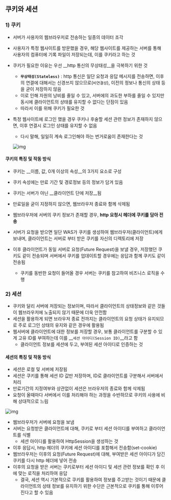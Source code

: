 ## 쿠키와 세션



### 1) 쿠키

- 서버가 사용자의 웹브라우저로 전송하는 일종의 데이터 조각

- 사용자가 특정 웹사이트를 방문했을 경우, 해당 웹사이트를 제공하는 서버를 통해 사용자의 컴퓨터에 기록 파일이 저장되는데, 이를 쿠키라고 하는 것

- 쿠키가 필요한 이유는 우선 __http 통신의 무상태성__을 극복하기 위한 것

  - __`무상태성(Stateless)`__  : http 통신은 일단 요청과 응답 메시지를 전송하면, 이후의 연결에 대해서는 신경쓰지 않으므로(``비연결성``), 이전의 정보나 통신의 상태 등을 굳이 저장하지 않음
  - 이로 인해 자원의 낭비를 줄일 수 있고, 서버에의 과도한 부하를 줄일 수 있지만 동시에 클라이언트의 상태를 유지할 수 없다는 단점이 있음
  - 따라서 이를 위해 쿠키가 필요한 것

- 특정 웹사이트에 로그인 했을 경우 쿠키나 후술할 세션 관련 정보가 존재하지 않으면, 이후 연결시 로그인 상태를 유지할 수 없음

  - 다시 말해, 일일히 계속 로그인해야 하는 번거로움이 존재한다는 것

  ![img](https://blog.kakaocdn.net/dn/lek9m/btqRlIIvVeE/LukO8Sac8GQ5yEXkVK4tfk/img.png)

#### 쿠키의 특징 및 작동 방식

- 쿠키는 __이름, 값, 0개 이상의 속성__의 3가지 요소로 구성
- 쿠키 속성에는 만료 기간 및 경로정보 등의 정보가 담겨 있음
- 쿠키는 서버가 아닌 __클라이언트 단에 저장__됨
- 만료일을 굳이 지정하지 않으면, 웹브라우저 종료와 함께 삭제됨
- 웹브라우저에 서버의 쿠키 정보가 존재할 경우, __http 요청시 헤더에 쿠키를 담아 전송__

- 서버가 요청을 받으면 일단 WAS가 쿠키를 생성하여 웹브라우저(클라이언트)에게 보내며, 클라이언트는 서버로 부터 받은 쿠키를 자신의 디렉토리에 저장
- 이후 클라이언트가 동일 서버로 요청(Future Request)을 보낼 경우, 저장했던 쿠키도 같이 전송되며 서버에서 쿠키를 업데이트할 경우에는 응답과 함께 쿠키도 같이 전송됨
  - 쿠키를 동반한 요청이 들어올 경우 서버는 쿠키를 참고하여 비즈니스 로직을 수행



### 2) 세션

- 쿠키와 달리 서버에 저장되는 정보이며, 따라서 클라이언트의 상태정보와 같은 것들이 웹브라우저에 노출되지 않기 때문에 더욱 안전함
- 세션을 활용하게 되면 브라우저 종료 전까지는 클라이언트의 요청 상태가 유지되므로 주로 로그인 상태의 유지와 같은 경우에 활용됨
- 웹서버에 클라이언트에 대한 정보를 저장할 경우, 보통 클라이언트를 구분할 수 있게 고유 ID를 부여하는데 이를 __`세션 아이디(Session ID)`__라고 함
  - 클라이언트 정보를 세션에 두고, 부여된 세션 아이디로 인증하는 것



#### 세션의 특징 및 작동 방식

- 세션은 로컬 및 서버에 저장됨
- 세션은 쿠키를 통해 세션 ID 값만 저장하며, ID로 클라이언트를 구분해서 서버에서 처리
- 만료기간의 지정여부와 상관없이 세션은 브라우저의 종료와 함께 삭제됨
- 요청이 올때마다 서버에서 이를 처리해야 하는 과정을 수반하므로 쿠키의 사용에 비해 상대적으로 느림



![img](https://blog.kakaocdn.net/dn/boW0LG/btqRlI9MSfW/j5pkOEr5s85pzeWuLJhg9K/img.png)

- 웹브라우저가 서버에 요청을 보냄
- 서버는 요청받은 클라이언트에 대해, 쿠키로 부터 세션 아이디를 부여하고 클라이언트를 식별
  - 세션 아이디를 활용하여 HttpSession을 생성하는 것
- 이후 응답시, http 헤더의 쿠키에 세션 아이디를 포함해서 전송함(set-cookie)
- 웹브라우저는 이후의 요청(Future Request)에 대해, 부여받은 세션 아이디가 담긴 쿠키를 다시 http 헤더에 넣어 전송
- 이후의 요청을 받은 서버는 쿠키로부터 세션 아이디 및 세션 관련 정보를 확인 후 이에 맞는 로직을 처리하여 응답
  - 결국, 세션 역시 기본적으로 쿠키를 활용하여 정보를 주고받는 것이기 때문에 클라이언트의 상태 정보를 유지하기 위한 수단은 근본적으로 쿠키를 통해 이루어진다고 할 수 있음